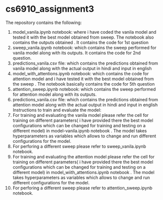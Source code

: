 # cs6910_assignment3
The repository contains the following:
1) model_vanila.ipynb notebook: where i have coded the vanila model and tested it with the best model obtained from sweep. The notebook also contains the outputs obtained . It contains the code for 1st question
2) sweep_vanila.ipynb notebook: which contains the sweep performed for vanila model along with its outputs. It contains the code for 2nd question.
3) predictions_vanila.csv file: which contains the predictions obtained from vanila model along with the actual output in hindi and input in english
4) model_with_attentions.ipynb notebook: which contains the code for attention model and i have tested it with the best model obtained from the sweep . The notebook basically contains the code for 5th question
5) attention_sweep.ipynb notebook: which contains the sweep performed for attention model along with its outputs.
6) predictions_vanila.csv file: which contains the predictions obtained from attention model along with the actual output in hindi and input in english
Instructions to train and evaluate the model:
1) For training and evaluating the vanila model please refer the cell for training on different parameters( i have provided there the best model configurations which can be changed for training and testing on a different model) in  model-vanila.ipynb notebook . The model takes hyperparameters as variables which allows to change and run different configurations for the model.
2) For perforing a different sweep please refer to sweep_vanila.ipynb notebook.
3) For training and evaluating the attention model please refer the cell for training on different parameters( i have provided there the best model configurations which can be changed for training and testing on a different model) in  model_wiith_attentions.ipynb notebook . The model takes hyperparameters as variables which allows to change and run different configurations for the model.
4) For perforing a different sweep please refer to attention_sweep.ipynb notebook.
